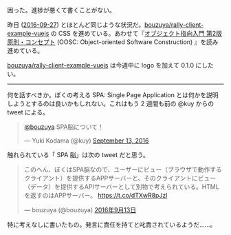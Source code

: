 困った。進捗が悪くて書くことがない。

昨日 ([2016-09-27][]) とほとんど同じような状況だ。[bouzuya/rally-client-example-vuejs][] の CSS を進めている。あわせて『[オブジェクト指向入門 第2版 原則・コンセプト](https://www.amazon.co.jp/dp/4798111112) (OOSC: Object-oriented Software Construction) 』を読み進めている。

[bouzuya/rally-client-example-vuejs][] は今週中に logo を加えて 0.1.0 にしたい。

-----

何を話すべきか。ぼくの考える SPA: Single Page Application とは何かを説明しようとするのは良いかもしれない。これはもう 2 週間も前の @kuy からの tweet による。

<blockquote class="twitter-tweet" data-partner="tweetdeck"><p lang="ja" dir="ltr"><a href="https://twitter.com/bouzuya">@bouzuya</a> SPA脳について！</p>&mdash; Yuki Kodama (@kuy) <a href="https://twitter.com/kuy/status/775842737610293248">September 13, 2016</a></blockquote>

触れられている「 SPA 脳」は次の tweet だと思う。

<blockquote class="twitter-tweet" data-lang="ja"><p lang="ja" dir="ltr">このへん、ぼくはSPA脳なので、ユーザーにビュー（ブラウザで動作するクライアント）を提供するAPPサーバーと、そのクライアントにビュー（データ）を提供するAPIサーバーとして別物で考えられている。HTML を返すのはAPPサーバー。 <a href="https://t.co/dTXwR8pJzl">https://t.co/dTXwR8pJzl</a></p>&mdash; bouzuya (@bouzuya) <a href="https://twitter.com/bouzuya/status/775707340301438976">2016年9月13日</a></blockquote>
<script async src="//platform.twitter.com/widgets.js" charset="utf-8"></script>

特に考えなしに書いたもの。発言に責任を持てと叱責されているようだ……。

[2016-09-27]: https://blog.bouzuya.net/2016/09/27/
[bouzuya/rally-client-example-vuejs]: https://github.com/bouzuya/rally-client-example-vuejs
